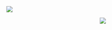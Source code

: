 ![](https://64.media.tumblr.com/2a3da1602f918c2d579e590ca9188264/a9c1c1861b86c1fe-28/s2048x3072/d07a8439d22db2370824ebeabde4464cafc4af24.pnj)
<center><img src= "[https://64.media.tumblr.com/3029cf5406257caf82b9ff69bbb1a12f/17b8539440567930-25/s500x750/86fa10faeca12c09e7fc81f45be2141b7918dcf8.gifv](https://64.media.tumblr.com/2f0cc87f586bf53d1a01df2a25785563/6d6a639539246533-fd/s2048x3072/dce7748e7e005e52f86c32da7f99c6ae89bde1a9.pnj)">

